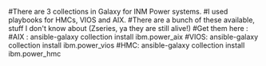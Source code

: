 #There are 3 collections in Galaxy for INM Power systems. 
#I used playbooks for HMCs, VIOS and AIX. 
#There are a bunch of these available, stuff I don't know about (Zseries, ya they are still alive!)
#Get them here :
#AIX : ansible-galaxy collection install ibm.power_aix
#VIOS: ansible-galaxy collection install ibm.power_vios
#HMC: ansible-galaxy collection install ibm.power_hmc

